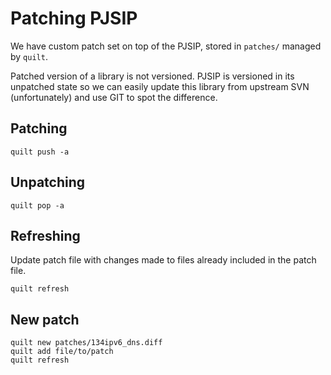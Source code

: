 # Patching PJSIP

We have custom patch set on top of the PJSIP, stored in `patches/` managed by `quilt`.

Patched version of a library is not versioned. PJSIP is versioned in its unpatched state so we can easily update
this library from upstream SVN (unfortunately) and use GIT to spot the difference.

## Patching

```
quilt push -a
```

## Unpatching

```
quilt pop -a
```

## Refreshing

Update patch file with changes made to files already included in the patch file.

```
quilt refresh
```

## New patch

```
quilt new patches/134ipv6_dns.diff
quilt add file/to/patch
quilt refresh
```


